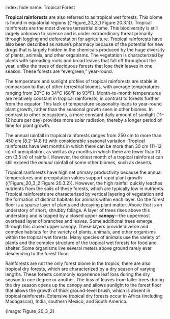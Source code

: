 index: hide
name: Tropical Forest

 **Tropical rainforests** are also referred to as tropical wet forests. This biome is found in equatorial regions ({'Figure_20_3_1 Figure 20.3.1}). Tropical rainforests are the most diverse terrestrial biome. This biodiversity is still largely unknown to science and is under extraordinary threat primarily through logging and deforestation for agriculture. Tropical rainforests have also been described as nature’s pharmacy because of the potential for new drugs that is largely hidden in the chemicals produced by the huge diversity of plants, animals, and other organisms. The vegetation is characterized by plants with spreading roots and broad leaves that fall off throughout the year, unlike the trees of deciduous forests that lose their leaves in one season. These forests are “evergreen,” year-round.

The temperature and sunlight profiles of tropical rainforests are stable in comparison to that of other terrestrial biomes, with average temperatures ranging from 20<sup>o</sup>C to 34<sup>o</sup>C (68<sup>o</sup>F to 93<sup>o</sup>F). Month-to-month temperatures are relatively constant in tropical rainforests, in contrast to forests further from the equator. This lack of temperature seasonality leads to year-round plant growth, rather than the seasonal growth seen in other biomes. In contrast to other ecosystems, a more constant daily amount of sunlight (11–12 hours per day) provides more solar radiation, thereby a longer period of time for plant growth.

The annual rainfall in tropical rainforests ranges from 250 cm to more than 450 cm (8.2–14.8 ft) with considerable seasonal variation. Tropical rainforests have wet months in which there can be more than 30 cm (11–12 in) of precipitation, as well as dry months in which there are fewer than 10 cm (3.5 in) of rainfall. However, the driest month of a tropical rainforest can still exceed the  *annual* rainfall of some other biomes, such as deserts.

Tropical rainforests have high net primary productivity because the annual temperatures and precipitation values support rapid plant growth ({'Figure_20_3_2 Figure 20.3.2}). However, the high rainfall quickly leaches nutrients from the soils of these forests, which are typically low in nutrients. Tropical rainforests are characterized by vertical layering of vegetation and the formation of distinct habitats for animals within each layer. On the forest floor is a sparse layer of plants and decaying plant matter. Above that is an understory of short, shrubby foliage. A layer of trees rises above this understory and is topped by a closed upper  **canopy**—the uppermost overhead layer of branches and leaves. Some additional trees emerge through this closed upper canopy. These layers provide diverse and complex habitats for the variety of plants, animals, and other organisms within the tropical wet forests. Many species of animals use the variety of plants and the complex structure of the tropical wet forests for food and shelter. Some organisms live several meters above ground rarely ever descending to the forest floor.

Rainforests are not the only forest biome in the tropics; there are also tropical dry forests, which are characterized by a dry season of varying lengths. These forests commonly experience leaf loss during the dry season to one degree or another. The loss of leaves from taller trees during the dry season opens up the canopy and allows sunlight to the forest floor that allows the growth of thick ground-level brush, which is absent in tropical rainforests. Extensive tropical dry forests occur in Africa (including Madagascar), India, southern Mexico, and South America.


{image:'Figure_20_3_2}
        
